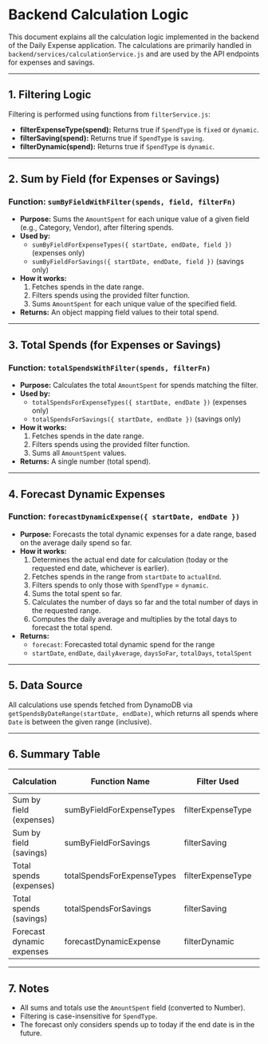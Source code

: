 # Backend Calculation Logic

This document explains all the calculation logic implemented in the backend of the Daily Expense application. The calculations are primarily handled in `backend/services/calculationService.js` and are used by the API endpoints for expenses and savings.

---

## 1. Filtering Logic

Filtering is performed using functions from `filterService.js`:
- **filterExpenseType(spend):** Returns true if `SpendType` is `fixed` or `dynamic`.
- **filterSaving(spend):** Returns true if `SpendType` is `saving`.
- **filterDynamic(spend):** Returns true if `SpendType` is `dynamic`.

---

## 2. Sum by Field (for Expenses or Savings)

### Function: `sumByFieldWithFilter(spends, field, filterFn)`
- **Purpose:** Sums the `AmountSpent` for each unique value of a given field (e.g., Category, Vendor), after filtering spends.
- **Used by:**
  - `sumByFieldForExpenseTypes({ startDate, endDate, field })` (expenses only)
  - `sumByFieldForSavings({ startDate, endDate, field })` (savings only)
- **How it works:**
  1. Fetches spends in the date range.
  2. Filters spends using the provided filter function.
  3. Sums `AmountSpent` for each unique value of the specified field.
- **Returns:** An object mapping field values to their total spend.

---

## 3. Total Spends (for Expenses or Savings)

### Function: `totalSpendsWithFilter(spends, filterFn)`
- **Purpose:** Calculates the total `AmountSpent` for spends matching the filter.
- **Used by:**
  - `totalSpendsForExpenseTypes({ startDate, endDate })` (expenses only)
  - `totalSpendsForSavings({ startDate, endDate })` (savings only)
- **How it works:**
  1. Fetches spends in the date range.
  2. Filters spends using the provided filter function.
  3. Sums all `AmountSpent` values.
- **Returns:** A single number (total spend).

---

## 4. Forecast Dynamic Expenses

### Function: `forecastDynamicExpense({ startDate, endDate })`
- **Purpose:** Forecasts the total dynamic expenses for a date range, based on the average daily spend so far.
- **How it works:**
  1. Determines the actual end date for calculation (today or the requested end date, whichever is earlier).
  2. Fetches spends in the range from `startDate` to `actualEnd`.
  3. Filters spends to only those with `SpendType` = `dynamic`.
  4. Sums the total spent so far.
  5. Calculates the number of days so far and the total number of days in the requested range.
  6. Computes the daily average and multiplies by the total days to forecast the total spend.
- **Returns:**
    - `forecast`: Forecasted total dynamic spend for the range
    - `startDate`, `endDate`, `dailyAverage`, `daysSoFar`, `totalDays`, `totalSpent`

---

## 5. Data Source

All calculations use spends fetched from DynamoDB via `getSpendsByDateRange(startDate, endDate)`, which returns all spends where `Date` is between the given range (inclusive).

---

## 6. Summary Table

| Calculation                | Function Name                  | Filter Used         | Output Type         |
|--------------------------- |------------------------------- |-------------------- |-------------------- |
| Sum by field (expenses)    | sumByFieldForExpenseTypes      | filterExpenseType   | Object (field:sum)  |
| Sum by field (savings)     | sumByFieldForSavings           | filterSaving        | Object (field:sum)  |
| Total spends (expenses)    | totalSpendsForExpenseTypes     | filterExpenseType   | Number              |
| Total spends (savings)     | totalSpendsForSavings          | filterSaving        | Number              |
| Forecast dynamic expenses  | forecastDynamicExpense         | filterDynamic       | Object (forecast, etc.) |

---

## 7. Notes
- All sums and totals use the `AmountSpent` field (converted to Number).
- Filtering is case-insensitive for `SpendType`.
- The forecast only considers spends up to today if the end date is in the future.
